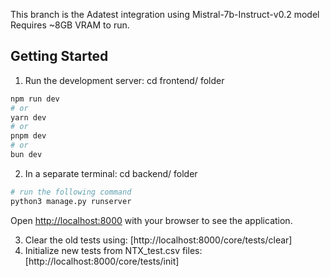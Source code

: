This branch is the Adatest integration using Mistral-7b-Instruct-v0.2 model
Requires ~8GB VRAM to run. 

## Getting Started

1. Run the development server:
cd frontend/ folder
```bash
npm run dev
# or
yarn dev
# or
pnpm dev
# or
bun dev
```
2. In a separate terminal:
cd backend/ folder
```bash
# run the following command
python3 manage.py runserver
```

Open [http://localhost:8000](http://localhost:8000) with your browser to see the application.

3. Clear the old tests using: [http://localhost:8000/core/tests/clear]
4. Initialize new tests from NTX_test.csv files: [http://localhost:8000/core/tests/init]

